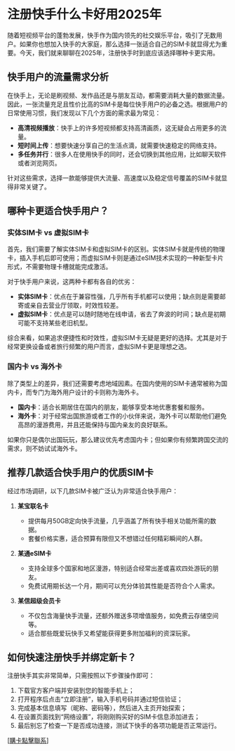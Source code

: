 # 注册快手什么卡好用2025年

随着短视频平台的蓬勃发展，快手作为国内领先的社交娱乐平台，吸引了无数用户。如果你也想加入快手的大家庭，那么选择一张适合自己的SIM卡就显得尤为重要。今天，我们就来聊聊在2025年，注册快手时到底应该选择哪种卡更实用。

## 快手用户的流量需求分析

在快手上，无论是刷视频、发作品还是与朋友互动，都需要消耗大量的数据流量。因此，一张流量充足且性价比高的SIM卡是每位快手用户的必备之选。根据用户的日常使用习惯，我们发现以下几个方面的需求最为常见：

- **高清视频播放**：快手上的许多短视频都支持高清画质，这无疑会占用更多的流量。
- **短时间上传**：想要快速分享自己的生活点滴，就需要快速稳定的网络支持。
- **多任务并行**：很多人在使用快手的同时，还会切换到其他应用，比如聊天软件或者浏览网页。

针对这些需求，选择一款能够提供大流量、高速度以及稳定信号覆盖的SIM卡就显得非常关键了。

## 哪种卡更适合快手用户？

### 实体SIM卡 vs 虚拟SIM卡

首先，我们需要了解实体SIM卡和虚拟SIM卡的区别。实体SIM卡就是传统的物理卡，插入手机后即可使用；而虚拟SIM卡则是通过eSIM技术实现的一种新型卡片形式，不需要物理卡槽就能完成激活。

对于快手用户来说，这两种卡都有各自的优劣：

- **实体SIM卡**：优点在于兼容性强，几乎所有手机都可以使用；缺点则是需要邮寄或亲自去营业厅领取，时效性较差。
- **虚拟SIM卡**：优点是可以随时随地在线申请，省去了奔波的时间；缺点是初期可能不支持某些老旧机型。

综合来看，如果追求便捷性和时效性，虚拟SIM卡无疑是更好的选择。尤其是对于经常更换设备或者旅行频繁的用户而言，虚拟SIM卡更是理想之选。

### 国内卡 vs 海外卡

除了类型上的差异，我们还需要考虑地域因素。在国内使用的SIM卡通常被称为国内卡，而专门为海外用户设计的卡则称为海外卡。

- **国内卡**：适合长期居住在国内的朋友，能够享受本地优惠套餐和服务。
- **海外卡**：对于经常出国旅游或者工作的小伙伴来说，海外卡可以帮助他们避免高昂的漫游费用，并且还能保持与国内亲友的良好联系。

如果你只是偶尔出国玩玩，那么建议优先考虑国内卡；但如果你有频繁跨国交流的需求，则不妨试试海外卡。

## 推荐几款适合快手用户的优质SIM卡

经过市场调研，以下几款SIM卡被广泛认为非常适合快手用户：

1. **某宝联名卡**
   - 提供每月50GB定向快手流量，几乎涵盖了所有快手相关功能所需的数据。
   - 套餐价格实惠，适合预算有限但又不想错过任何精彩瞬间的人群。

2. **某通eSIM卡**
   - 支持全球多个国家和地区漫游，特别适合经常出差或喜欢四处游玩的朋友。
   - 免费试用期长达一个月，期间可以充分体验其性能是否符合个人需求。

3. **某信超级会员卡**
   - 不仅包含海量快手流量，还额外赠送多项增值服务，如免费云存储空间等。
   - 适合那些既爱玩快手又希望能获得更多附加福利的资深玩家。

## 如何快速注册快手并绑定新卡？

注册快手其实非常简单，只需按照以下步骤操作即可：

1. 下载官方客户端并安装到您的智能手机上；
2. 打开程序后点击“立即注册”，输入手机号码并通过短信验证；
3. 完成基本信息填写（昵称、密码等），然后进入主页开始探索；
4. 在设置页面找到“网络设置”，将刚刚购买好的SIM卡信息添加进去；
5. 最后别忘了检查一下是否成功连接，测试下快手的各项功能是否正常运行。

[[購卡點擊聯系](https://t.me/s/esim1088)]